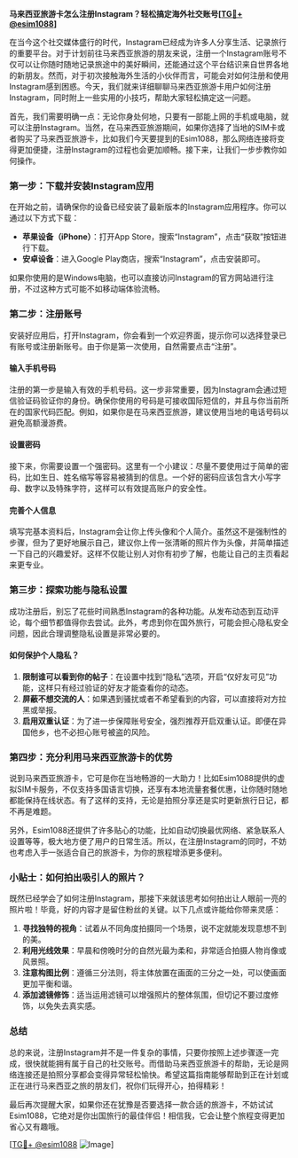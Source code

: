 **马来西亚旅游卡怎么注册Instagram？轻松搞定海外社交账号[[TG💪+ @esim1088](https://t.me/s/esim1088)]**

在当今这个社交媒体盛行的时代，Instagram已经成为许多人分享生活、记录旅行的重要平台。对于计划前往马来西亚旅游的朋友来说，注册一个Instagram账号不仅可以让你随时随地记录旅途中的美好瞬间，还能通过这个平台结识来自世界各地的新朋友。然而，对于初次接触海外生活的小伙伴而言，可能会对如何注册和使用Instagram感到困惑。今天，我们就来详细聊聊马来西亚旅游卡用户如何注册Instagram，同时附上一些实用的小技巧，帮助大家轻松搞定这一问题。

首先，我们需要明确一点：无论你身处何地，只要有一部能上网的手机或电脑，就可以注册Instagram。当然，在马来西亚旅游期间，如果你选择了当地的SIM卡或者购买了马来西亚旅游卡，比如我们今天要提到的Esim1088，那么网络连接将变得更加便捷，注册Instagram的过程也会更加顺畅。接下来，让我们一步步教你如何操作。

### 第一步：下载并安装Instagram应用

在开始之前，请确保你的设备已经安装了最新版本的Instagram应用程序。你可以通过以下方式下载：

- **苹果设备（iPhone）**：打开App Store，搜索“Instagram”，点击“获取”按钮进行下载。
- **安卓设备**：进入Google Play商店，搜索“Instagram”，点击安装即可。

如果你使用的是Windows电脑，也可以直接访问Instagram的官方网站进行注册，不过这种方式可能不如移动端体验流畅。

### 第二步：注册账号

安装好应用后，打开Instagram，你会看到一个欢迎界面，提示你可以选择登录已有账号或注册新账号。由于你是第一次使用，自然需要点击“注册”。

#### 输入手机号码

注册的第一步是输入有效的手机号码。这一步非常重要，因为Instagram会通过短信验证码验证你的身份。确保你使用的号码是可接收国际短信的，并且与你当前所在的国家代码匹配。例如，如果你是在马来西亚旅游，建议使用当地的电话号码以避免高额漫游费。

#### 设置密码

接下来，你需要设置一个强密码。这里有一个小建议：尽量不要使用过于简单的密码，比如生日、姓名缩写等容易被猜到的信息。一个好的密码应该包含大小写字母、数字以及特殊字符，这样可以有效提高账户的安全性。

#### 完善个人信息

填写完基本资料后，Instagram会让你上传头像和个人简介。虽然这不是强制性的步骤，但为了更好地展示自己，建议你上传一张清晰的照片作为头像，并简单描述一下自己的兴趣爱好。这样不仅能让别人对你有初步了解，也能让自己的主页看起来更专业。

### 第三步：探索功能与隐私设置

成功注册后，别忘了花些时间熟悉Instagram的各种功能。从发布动态到互动评论，每个细节都值得你去尝试。此外，考虑到你在国外旅行，可能会担心隐私安全问题，因此合理调整隐私设置是非常必要的。

#### 如何保护个人隐私？

1. **限制谁可以看到你的帖子**：在设置中找到“隐私”选项，开启“仅好友可见”功能，这样只有经过验证的好友才能查看你的动态。
2. **屏蔽不想交流的人**：如果遇到骚扰或者不希望看到的内容，可以直接将对方拉黑或举报。
3. **启用双重认证**：为了进一步保障账号安全，强烈推荐开启双重认证。即便在异国他乡，也不必担心账号被盗的风险。

### 第四步：充分利用马来西亚旅游卡的优势

说到马来西亚旅游卡，它可是你在当地畅游的一大助力！比如Esim1088提供的虚拟SIM卡服务，不仅支持多国语言切换，还享有本地流量套餐优惠，让你随时随地都能保持在线状态。有了这样的支持，无论是拍照分享还是实时更新旅行日记，都不再是难题。

另外，Esim1088还提供了许多贴心的功能，比如自动切换最优网络、紧急联系人设置等等，极大地方便了用户的日常生活。所以，在注册Instagram的同时，不妨也考虑入手一张适合自己的旅游卡，为你的旅程增添更多便利。

### 小贴士：如何拍出吸引人的照片？

既然已经学会了如何注册Instagram，那接下来就该思考如何拍出让人眼前一亮的照片啦！毕竟，好的内容才是留住粉丝的关键。以下几点或许能给你带来灵感：

1. **寻找独特的视角**：试着从不同角度拍摄同一个场景，说不定就能发现意想不到的美。
2. **利用光线效果**：早晨和傍晚时分的自然光最为柔和，非常适合拍摄人物肖像或风景照。
3. **注意构图比例**：遵循三分法则，将主体放置在画面的三分之一处，可以使画面更加平衡和谐。
4. **添加滤镜修饰**：适当运用滤镜可以增强照片的整体氛围，但切记不要过度修饰，以免失去真实感。

### 总结

总的来说，注册Instagram并不是一件复杂的事情，只要你按照上述步骤逐一完成，很快就能拥有属于自己的社交账号。而借助马来西亚旅游卡的帮助，无论是网络连接还是拍照分享都会变得异常轻松愉快。希望这篇指南能够帮助到正在计划或正在进行马来西亚之旅的朋友们，祝你们玩得开心，拍得精彩！

最后再次提醒大家，如果你还在犹豫是否要选择一款合适的旅游卡，不妨试试Esim1088，它绝对是你出国旅行的最佳伴侣！相信我，它会让整个旅程变得更加省心又有趣哦。

[[TG💪+ @esim1088](https://t.me/s/esim1088) ![Image](https://i.postimg.cc/4NQfJmqS/Snipaste-2025-05-13-00-14-12.png)]